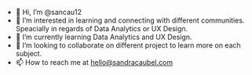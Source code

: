 - 👋 Hi, I’m @sancau12
- 👀 I’m interested in learning and connecting with different communities. Speacially in regards of Data Analytics or UX Design.
- 🌱 I’m currently learning Data Analytics and UX Design.
- 💞️ I’m looking to collaborate on different project to learn more on each subject.
- 📫 How to reach me at hello@sandracaubel.com

<!---
sancau12/sancau12 is a ✨ special ✨ repository because its `README.md` (this file) appears on your GitHub profile.
You can click the Preview link to take a look at your changes.
--->
